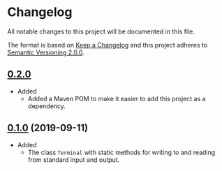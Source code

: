 # Changelog
All notable changes to this project will be documented in this file.

The format is based on [Keep a Changelog][1] and this project adheres to [Semantic Versioning 2.0.0][2].

## [0.2.0][4]

* Added
  * Added a Maven POM to make it easier to add this project as a dependency. 

## [0.1.0][3] (2019-09-11)

* Added
  * The class `Terminal` with static methods for writing to and reading from 
standard input and output.


[1]: https://keepachangelog.com/en/1.0.0/
[2]: https://semver.org/
[3]: https://github.com/olivertwistor/java-tui/releases/tag/v0.1.0
[4]: https://github.com/olivertwistor/java-tui/releases/tag/v0.2.0
